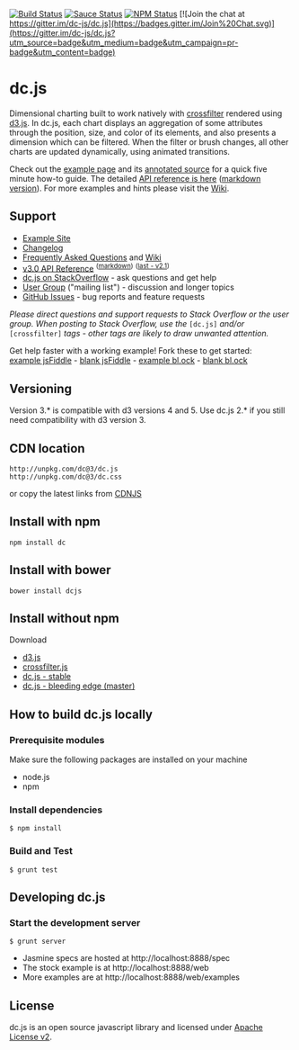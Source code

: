 [![Build Status](https://api.travis-ci.org/dc-js/dc.js.svg?branch=master)](http://travis-ci.org/dc-js/dc.js)
[![Sauce Status](https://saucelabs.com/buildstatus/sclevine)](https://saucelabs.com/u/sclevine)
[![NPM Status](https://badge.fury.io/js/dc.svg)](http://badge.fury.io/js/dc)
[![Join the chat at https://gitter.im/dc-js/dc.js](https://badges.gitter.im/Join%20Chat.svg)](https://gitter.im/dc-js/dc.js?utm_source=badge&utm_medium=badge&utm_campaign=pr-badge&utm_content=badge)

dc.js
=====

Dimensional charting built to work natively with [crossfilter](http://crossfilter.github.io/crossfilter/)
rendered using [d3.js](https://d3js.org/). In dc.js, each chart displays an aggregation of some
attributes through the position, size, and color of its elements, and also presents a dimension
which can be filtered. When the filter or brush changes, all other charts are updated dynamically,
using animated transitions.

Check out the [example page](http://dc-js.github.com/dc.js/)
and its [annotated source](http://dc-js.github.io/dc.js/docs/stock.html) for a quick five minute
how-to guide. The detailed [API reference is here](http://dc-js.github.io/dc.js/docs/html/)
([markdown version](https://github.com/dc-js/dc.js/blob/develop/web/docs/api-latest.md)). For
more examples and hints please visit the [Wiki](https://github.com/dc-js/dc.js/wiki).


Support
--------------------
* [Example Site](http://dc-js.github.com/dc.js/)
* [Changelog](https://github.com/dc-js/dc.js/blob/develop/Changelog.md)
* [Frequently Asked Questions](https://github.com/dc-js/dc.js/wiki/FAQ) and [Wiki](https://github.com/dc-js/dc.js/wiki)
* [v3.0 API Reference](http://dc-js.github.io/dc.js/docs/html/) <sup>([markdown](https://github.com/dc-js/dc.js/blob/master/web/docs/api-latest.md))</sup> <sup>([last - v2.1](https://github.com/dc-js/dc.js/blob/develop/web/docs/api-latest.md))</sup>
* [dc.js on StackOverflow](http://stackoverflow.com/questions/tagged/dc.js) - ask questions and get help
* [User Group](https://groups.google.com/forum/?fromgroups#!forum/dc-js-user-group) ("mailing list") - discussion and longer topics
* [GitHub Issues](https://github.com/dc-js/dc.js/issues) - bug reports and feature requests

*Please direct questions and support requests to Stack Overflow or the user group. When posting to Stack Overflow, use the* `[dc.js]` *and/or* `[crossfilter]` *tags - other tags are likely to draw unwanted attention.*

Get help faster with a working example! Fork these to get started:<br>
[example jsFiddle](https://jsfiddle.net/gordonwoodhull/raxxxmk1/) - [blank jsFiddle](https://jsfiddle.net/gordonwoodhull/ckf3d2cv/) - [example bl.ock](http://blockbuilder.org/gordonwoodhull/ecce8e32d64c662cffd5) - [blank bl.ock](http://blockbuilder.org/gordonwoodhull/9ab997c9a8d7d3380364)

## Versioning
Version 3.* is compatible with d3 versions 4 and 5. Use dc.js 2.* if you still need compatibility with d3 version 3.

## CDN location

```
http://unpkg.com/dc@3/dc.js
http://unpkg.com/dc@3/dc.css
```

or copy the latest links from [CDNJS](https://cdnjs.com/libraries/dc)


Install with npm
--------------------
```
npm install dc
```


Install with bower
--------------------
```
bower install dcjs
```


Install without npm
--------------------
Download
* [d3.js](https://github.com/mbostock/d3)
* [crossfilter.js](https://github.com/square/crossfilter)
* [dc.js - stable](https://github.com/dc-js/dc.js/releases)
* [dc.js - bleeding edge (master)](https://github.com/dc-js/dc.js)


How to build dc.js locally
---------------------------

### Prerequisite modules

Make sure the following packages are installed on your machine
* node.js
* npm

### Install dependencies
```
$ npm install
```

### Build and Test
```
$ grunt test
```

Developing dc.js
----------------

### Start the development server
```
$ grunt server
```

* Jasmine specs are hosted at http://localhost:8888/spec
* The stock example is at http://localhost:8888/web
* More examples are at http://localhost:8888/web/examples

License
--------------------

dc.js is an open source javascript library and licensed under
[Apache License v2](http://www.apache.org/licenses/LICENSE-2.0.html).
